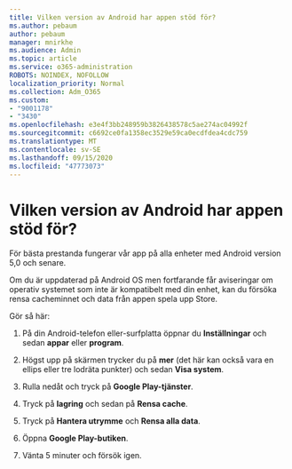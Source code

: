 ```yaml
---
title: Vilken version av Android har appen stöd för?
ms.author: pebaum
author: pebaum
manager: mnirkhe
ms.audience: Admin
ms.topic: article
ms.service: o365-administration
ROBOTS: NOINDEX, NOFOLLOW
localization_priority: Normal
ms.collection: Adm_O365
ms.custom:
- "9001178"
- "3430"
ms.openlocfilehash: e3e4f3bb248959b3826438578c5ae274ac04992f
ms.sourcegitcommit: c6692ce0fa1358ec3529e59ca0ecdfdea4cdc759
ms.translationtype: MT
ms.contentlocale: sv-SE
ms.lasthandoff: 09/15/2020
ms.locfileid: "47773073"
---
```

# <a name="what-version-of-android-does-your-app-support"></a>Vilken version av Android har appen stöd för?

För bästa prestanda fungerar vår app på alla enheter med Android version 5,0 och senare.

Om du är uppdaterad på Android OS men fortfarande får aviseringar om operativ systemet som inte är kompatibelt med din enhet, kan du försöka rensa cacheminnet och data från appen spela upp Store.

Gör så här: 

1. På din Android-telefon eller-surfplatta öppnar du **Inställningar** och sedan **appar** eller **program**.

2. Högst upp på skärmen trycker du på **mer** (det här kan också vara en ellips eller tre lodräta punkter) och sedan **Visa system**. 

3. Rulla nedåt och tryck på **Google Play-tjänster**. 

4. Tryck på **lagring** och sedan på **Rensa cache**. 

5. Tryck på **Hantera utrymme** och **Rensa alla data**. 

6. Öppna **Google Play-butiken**. 

7. Vänta 5 minuter och försök igen. 